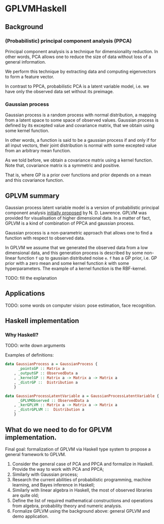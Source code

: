 # GPLVMHaskell

## Background

### (Probabilistic) principal component analysis (PPCA)

Principal component analysis is a technique for dimensionality reduction. In other words, PCA allows one to reduce the size of data without loss of a general information.

We perform this technique by extracting data and computing eigenvectors to form a feature vector.

In contrast to PPCA, probabilistic PCA is a latent variable model, i.e. we have only the observed data set without its preimage.

### Gaussian process

Gaussian process is a random process with normal distribution, a mapping from a latent space to some space of observed values. Gaussian process is defined by its excepted value and covariance matrix, that we obtain using some kernel function.

In other words, a function is said to be a gaussian process if and only if for all input vectors, their joint distribution is normal with some excepted value from an arbitrary mean function.

As we told before, we obtain a covariance matrix using a kernel function. Note that, covariance matrix is a symmetric and positive.

That is, where GP is a prior over functions and prior depends on a mean and this covariance function.

## GPLVM summary


Gaussian process latent variable model is a version of probabilistic principal component analysis [initially proposed](https://papers.nips.cc/paper/2540-gaussian-process-latent-variable-models-for-visualisation-of-high-dimensional-data.pdf) by N. D. Lawrence. GPLVM was provided for visualisation of higher dimensional data.
In a matter of fact, GPLVM is a kind of combination of PPCA and gaussian process.

Gaussian process is a non-parametric approach that allows one to find a function with respect to observed data.

In GPLVM we assume that we generated the observed data from a low dimensional data, and this generation process is described by some non-linear function `f` up to gaussian distributed noise `e`. `f` has a GP prior, i.e. GP prior with a zero mean and some kernel function $k$ with some hyperparameters.
The example of a kernel function is the RBF-kernel.

TODO: fill the explanation

## Applications

TODO: some words on computer vision: pose estimation, face recognition.


## Haskell implementation

### Why Haskell?

TODO: write down arguments


Examples of definitions:

```haskell
data GaussianProcess a = GaussianProcess {
      _pointsGP :: Matrix a
    , _outputGP :: ObservedData a
    , _kernelGP :: Matrix a -> Matrix a -> Matrix a
    , _distrGP ::  Distribution a
    }
```

```haskell
data GaussianProcessLatentVariable a = GaussianProcessLatentVariable {
      _GPLVMObserved :: ObservedData a
    , _kerGPLVM :: Matrix a -> Matrix a -> Matrix a
    , _distrGPLVM ::  Distribution a
    }
```

## What do we need to do for GPLVM implementation.

Final goal: formalization of GPLVM via Haskell type system to propose a general framework to GPLVM.

1. Consider the general case of PCA and PPCA and formalize in Haskell. Provide the way to work with PCA and PPCA;
2. Similarly with Gaussian process;
3. Research the current abilities of probabilistic programming, machine learning, and Bayes inference in Haskell;
4. Similarly with linear algebra in Haskell, the most of observed libraries are quite old;
5. Define the list of required mathematical constructions and operations from algebra, probability theory and numeric analysis.
6. Formalize GPLVM using the background above: general GPLVM and demo application.

